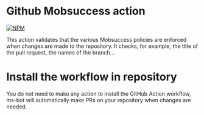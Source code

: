 # Github Mobsuccess action

[![NPM](https://github.com/mobsuccess-devops/github-actions-mobsuccess/actions/workflows/npm.yml/badge.svg)](https://github.com/mobsuccess-devops/github-actions-mobsuccess/actions/workflows/npm.yml)

This action validates that the various Mobsuccess policies are enforced when
changes are made to the repository. It checks, for example, the title of the
pull request, the names of the branch…


# Install the workflow in repository

You do not need to make any action to install the GitHub Action workflow,
ms-bot will automatically make PRs on your repository when changes are needed.

